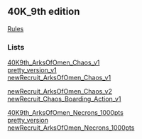 ## 40K_9th edition
[Rules](https://wahapedia.ru/wh40k9ed/the-rules/core-rules/)

### Lists

[40K9th_ArksOfOmen_Chaos_v1](./40K9TH-ArksOfOmen-chaos-1000pts.html)\
[pretty_version_v1](./40K9TH-ArksOfOmen-chaos-1000pts_pretty.html)\
[newRecruit_ArksOfOmen_Chaos_v1](https://www.newrecruit.eu/app/list/RsUHv)

[newRecruit_ArksOfOmen_Chaos_v2](https://www.newrecruit.eu/app/list/OdWig)\
[newRecruit_Chaos_Boarding_Action_v1](https://www.newrecruit.eu/app/list/ZNQVC)



[40K9th_ArksOfOmen_Necrons_1000pts](./40K9TH-ArksOfOmen-Necrons1000pts.html)\
[pretty_version](./40K9TH-ArksOfOmen-Necrons1000pts_pretty.html)\
[newRecruit_ArksOfOmen_Necrons_1000pts](https://www.newrecruit.eu/app/list/zbMZt)



